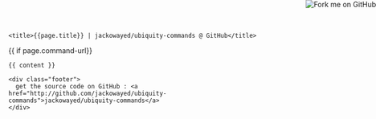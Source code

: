 <!DOCTYPE html PUBLIC "-//W3C//DTD XHTML 1.0 Strict//EN"
	"http://www.w3.org/TR/xhtml1/DTD/xhtml1-strict.dtd">

<html xmlns="http://www.w3.org/1999/xhtml" xml:lang="en" lang="en">
<head>
	<meta http-equiv="Content-Type" content="text/html; charset=utf-8"/>

	<title>{{page.title}} | jackowayed/ubiquity-commands @ GitHub</title>
	
<link rel='stylesheet' type='text/css' href='style.css' />
<link rel='commands' href='{{ page.command-url }}' /> {{ if page.command-url}}
	
</head>

<body>
  <a href="http://github.com/jackowayed/ubiquity-commands"><img style="position: absolute; top: 0; right: 0; border: 0;" src="http://s3.amazonaws.com/github/ribbons/forkme_right_darkblue_121621.png" alt="Fork me on GitHub" /></a>
  
  <div id="container">

    {{ content }}

    <div class="footer">
      get the source code on GitHub : <a href="http://github.com/jackowayed/ubiquity-commands">jackowayed/ubiquity-commands</a>
    </div>
    
  </div>

  
</body>
</html>
